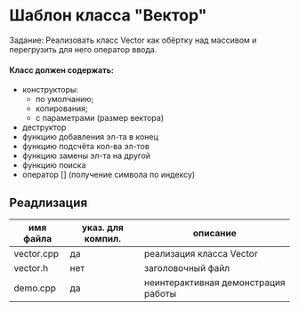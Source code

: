 # Шаблон класса "Вектор"
Задание: Реализовать класс Vector как обёртку над массивом и перегрузить для него оператор ввода.
#### Класс должен содержать:
* конструкторы:
    * по умолчанию;
    * копирования;
    * с параметрами (размер вектора)
* деструктор
* функцию добавления эл-та в конец
* функцию подсчёта кол-ва эл-тов
* функцию замены эл-та на другой
* функцию поиска
* оператор [] (получение символа по индексу)

## Реадлизация
|имя файла |указ. для компил.| описание                           |
|----------|-----------------|------------------------------------|
|vector.cpp| да              | реализация класса Vector           |
|vector.h  | нет             | заголовочный файл                  |
|demo.cpp  | да              | неинтерактивная демонстрация работы|